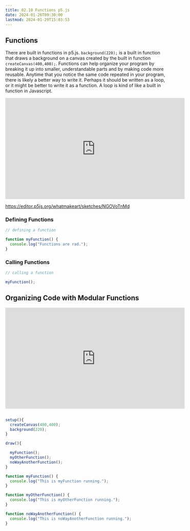 ```yaml
---
title: 02.10 Functions p5.js
date: 2024-01-26T09:30:00
lastmod: 2024-01-29T15:03:53
---
```


## Functions

There are built in functions in p5.js. `background(220);` is a built in function that draws a background on a canvas created by the built in function `createCanvas(400,400);`. Functions can help organize your program by breaking it up into smaller, understandable parts and by making code more reusable. Anytime that you notice the same code repeated in your program, there is likely a better way to write it. Perhaps it should be written as a loop, or it might be better to write it as a function. A loop is kind of like a built in function in Javascript.

<div class="iframe-16-9-container">
<iframe class="youTubeIframe" width="560" height="315" src="https://www.youtube.com/embed/dHKhVQ7aQcw?si=Ujtz4Rg0_NjFp89h" title="YouTube video player" frameborder="0" allow="accelerometer; autoplay; clipboard-write; encrypted-media; gyroscope; picture-in-picture; web-share" allowfullscreen></iframe>
</div>

https://editor.p5js.org/whatmakeart/sketches/NGOVoTnMd

### Defining Functions

```javascript
// defining a function

function myFunction() {
  console.log("Functions are rad.");
}
```

### Calling Functions

```javascript
// calling a function

myFunction();
```

## Organizing Code with Modular Functions

<div class="iframe-16-9-container">
<iframe class="youTubeIframe" width="560" height="315" src="https://www.youtube.com/embed/bHlJxg3kgpY" title="YouTube video player" frameborder="0" allow="accelerometer; autoplay; clipboard-write; encrypted-media; gyroscope; picture-in-picture; web-share" allowfullscreen></iframe>
</div>

```javascript

setup(){
  createCanvas(400,400);
  background(220);
}

draw(){

  myFunction();
  myOtherFunction();
  noWayAnotherFunction();
}

function myFunction() {
  console.log("This is myFunction running.");
}

function myOtherFunction() {
  console.log("This is myOtherFunction running.");
}

function noWayAnotherFunction() {
  console.log("This is noWayAnotherFunction running.");
}

```
